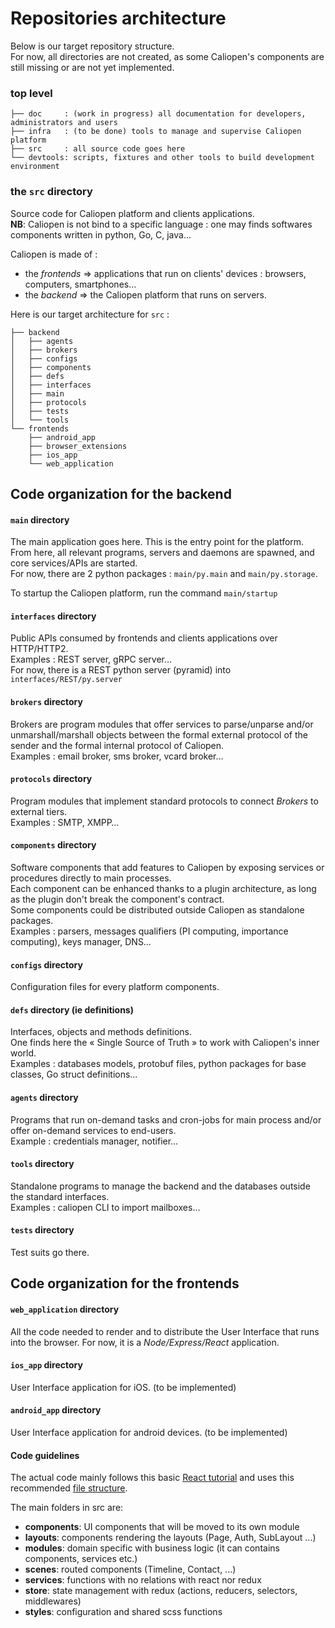 # Repositories architecture

Below is our target repository structure.  
For now, all directories are not created, as some Caliopen's components are still missing or are not yet implemented.

### top level

```
├── doc     : (work in progress) all documentation for developers, administrators and users
├── infra   : (to be done) tools to manage and supervise Caliopen platform
├── src     : all source code goes here
└── devtools: scripts, fixtures and other tools to build development environment
```

### the `src` directory
Source code for Caliopen platform and clients applications.  
**NB**: Caliopen is not bind to a specific language : one may finds softwares components written in python, Go, C, java…

Caliopen is made of :

 * the *frontends* => applications that run on clients' devices : browsers, computers, smartphones…
 * the *backend* => the Caliopen platform that runs on servers.   

Here is our target architecture for `src` :

```
├── backend
│   ├── agents
│   ├── brokers
│   ├── configs
│   ├── components
│   ├── defs
│   ├── interfaces
│   ├── main
│   ├── protocols
│   ├── tests
│   └── tools
└── frontends
    ├── android_app
    ├── browser_extensions
    ├── ios_app
    └── web_application
```

## Code organization for the backend

#### `main` directory

The main application goes here. This is the entry point for the platform. From here, all relevant programs, servers and daemons are spawned, and core services/APIs are started.  
For now, there are 2 python packages : `main/py.main` and `main/py.storage`.  

To startup the Caliopen platform, run the command `main/startup`

#### `interfaces` directory

Public APIs consumed by frontends and clients applications over HTTP/HTTP2.  
Examples : REST server, gRPC server…  
For now, there is a REST python server (pyramid) into `interfaces/REST/py.server`

#### `brokers` directory

Brokers are program modules that offer services to parse/unparse and/or unmarshall/marshall objects between the formal external protocol of the sender and the formal internal protocol of Caliopen.  
Examples : email broker, sms broker, vcard broker…

#### `protocols` directory

Program modules that implement standard protocols to connect *Brokers* to external tiers.  
Examples : SMTP, XMPP…

#### `components` directory

Software components that add features to Caliopen by exposing services or procedures directly to
main processes.  
Each component can be enhanced thanks to a plugin architecture, as long as the plugin don't break
the component's contract.  
Some components could be distributed outside Caliopen as standalone packages.  
Examples : parsers, messages qualifiers (PI computing, importance computing), keys manager, DNS…

#### `configs` directory

Configuration files for every platform components.

#### `defs` directory (ie definitions)

Interfaces, objects and methods definitions.  
One finds here the « Single Source of Truth » to work with Caliopen's inner world.  
Examples : databases models, protobuf files, python packages for base classes, Go struct
definitions…

#### `agents` directory

Programs that run on-demand tasks and cron-jobs for main process and/or offer on-demand services to end-users.  
Example : credentials manager, notifier…

#### `tools` directory

Standalone programs to manage the backend and the databases outside the standard interfaces.  
Examples : caliopen CLI to import mailboxes…

#### `tests` directory

Test suits go there.

## Code organization for the frontends

#### `web_application` directory

All the code needed to render and to distribute the User Interface that runs into the browser. For now, it is a *Node/Express/React* application.

#### `ios_app` directory

User Interface application for iOS. (to be implemented)

#### `android_app` directory

User Interface application for android devices. (to be implemented)

#### Code guidelines

The actual code mainly follows this basic [React tutorial](http://www.robinwieruch.de/the-soundcloud-client-in-react-redux/) and uses this recommended [file structure](https://medium.com/@alexmngn/how-to-better-organize-your-react-applications-2fd3ea1920f1#.4t2oi46lj).

The main folders in src are:

* **components**: UI components that will be moved to its own module
* **layouts**: components rendering the layouts (Page, Auth, SubLayout ...)
* **modules**: domain specific with business logic (it can contains components, services etc.)
* **scenes**: routed components (Timeline, Contact, ...)
* **services**: functions with no relations with react nor redux
* **store**: state management with redux (actions, reducers, selectors, middlewares)
* **styles**: configuration and shared scss functions
